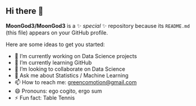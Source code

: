 ## Hi there 👋


**MoonGod3/MoonGod3** is a ✨ _special_ ✨ repository because its `README.md` (this file) appears on your GitHub profile.

Here are some ideas to get you started:

- 🔭 I’m currently working on Data Science projects
- 🌱 I’m currently learning GitHub
- 👯 I’m looking to collaborate on Data Science
- 💬 Ask me about Statistics / Machine Learning
- 📫 How to reach me: greencomotion@gmail.com
- 😄 Pronouns: ego cogito, ergo sum
- ⚡ Fun fact: Table Tennis
